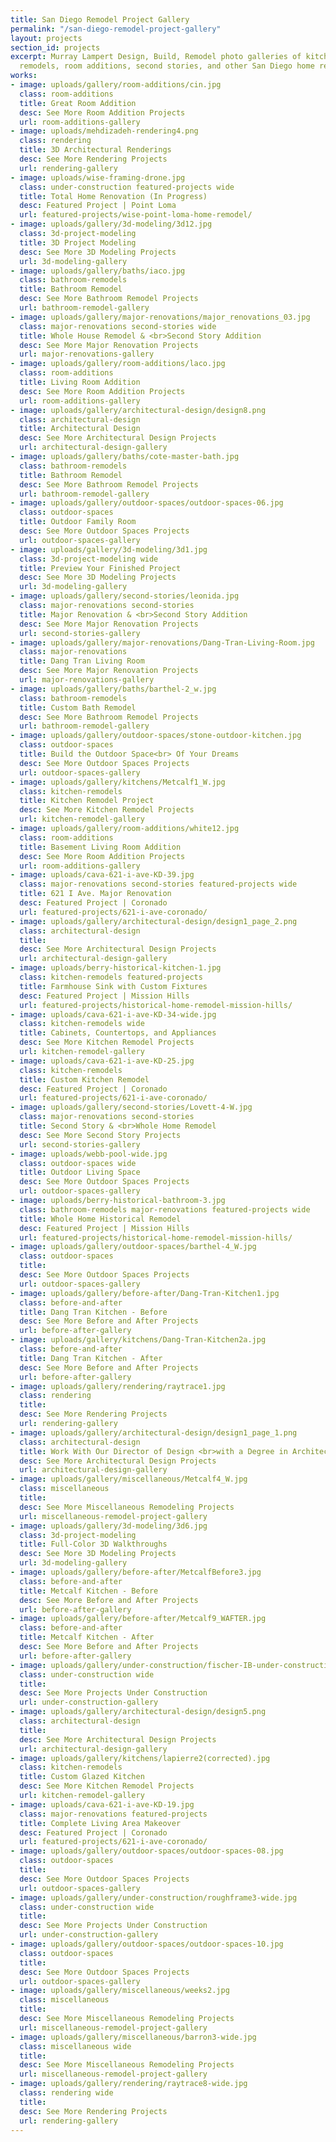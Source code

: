 ```yaml
---
title: San Diego Remodel Project Gallery
permalink: "/san-diego-remodel-project-gallery"
layout: projects
section_id: projects
excerpt: Murray Lampert Design, Build, Remodel photo galleries of kitchen and bath
  remodels, room additions, second stories, and other San Diego home remodel projects.
works:
- image: uploads/gallery/room-additions/cin.jpg
  class: room-additions
  title: Great Room Addition
  desc: See More Room Addition Projects
  url: room-additions-gallery
- image: uploads/mehdizadeh-rendering4.png
  class: rendering
  title: 3D Architectural Renderings
  desc: See More Rendering Projects
  url: rendering-gallery
- image: uploads/wise-framing-drone.jpg
  class: under-construction featured-projects wide
  title: Total Home Renovation (In Progress)
  desc: Featured Project | Point Loma
  url: featured-projects/wise-point-loma-home-remodel/
- image: uploads/gallery/3d-modeling/3d12.jpg
  class: 3d-project-modeling
  title: 3D Project Modeling
  desc: See More 3D Modeling Projects
  url: 3d-modeling-gallery
- image: uploads/gallery/baths/iaco.jpg
  class: bathroom-remodels
  title: Bathroom Remodel
  desc: See More Bathroom Remodel Projects
  url: bathroom-remodel-gallery
- image: uploads/gallery/major-renovations/major_renovations_03.jpg
  class: major-renovations second-stories wide
  title: Whole House Remodel & <br>Second Story Addition
  desc: See More Major Renovation Projects
  url: major-renovations-gallery
- image: uploads/gallery/room-additions/laco.jpg
  class: room-additions
  title: Living Room Addition
  desc: See More Room Addition Projects
  url: room-additions-gallery
- image: uploads/gallery/architectural-design/design8.png
  class: architectural-design
  title: Architectural Design
  desc: See More Architectural Design Projects
  url: architectural-design-gallery
- image: uploads/gallery/baths/cote-master-bath.jpg
  class: bathroom-remodels
  title: Bathroom Remodel
  desc: See More Bathroom Remodel Projects
  url: bathroom-remodel-gallery
- image: uploads/gallery/outdoor-spaces/outdoor-spaces-06.jpg
  class: outdoor-spaces
  title: Outdoor Family Room
  desc: See More Outdoor Spaces Projects
  url: outdoor-spaces-gallery
- image: uploads/gallery/3d-modeling/3d1.jpg
  class: 3d-project-modeling wide
  title: Preview Your Finished Project
  desc: See More 3D Modeling Projects
  url: 3d-modeling-gallery
- image: uploads/gallery/second-stories/leonida.jpg
  class: major-renovations second-stories
  title: Major Renovation & <br>Second Story Addition
  desc: See More Major Renovation Projects
  url: second-stories-gallery
- image: uploads/gallery/major-renovations/Dang-Tran-Living-Room.jpg
  class: major-renovations
  title: Dang Tran Living Room
  desc: See More Major Renovation Projects
  url: major-renovations-gallery
- image: uploads/gallery/baths/barthel-2_w.jpg
  class: bathroom-remodels
  title: Custom Bath Remodel
  desc: See More Bathroom Remodel Projects
  url: bathroom-remodel-gallery
- image: uploads/gallery/outdoor-spaces/stone-outdoor-kitchen.jpg
  class: outdoor-spaces
  title: Build the Outdoor Space<br> Of Your Dreams
  desc: See More Outdoor Spaces Projects
  url: outdoor-spaces-gallery
- image: uploads/gallery/kitchens/Metcalf1_W.jpg
  class: kitchen-remodels
  title: Kitchen Remodel Project
  desc: See More Kitchen Remodel Projects
  url: kitchen-remodel-gallery
- image: uploads/gallery/room-additions/white12.jpg
  class: room-additions
  title: Basement Living Room Addition
  desc: See More Room Addition Projects
  url: room-additions-gallery
- image: uploads/cava-621-i-ave-KD-39.jpg
  class: major-renovations second-stories featured-projects wide
  title: 621 I Ave. Major Renovation
  desc: Featured Project | Coronado
  url: featured-projects/621-i-ave-coronado/
- image: uploads/gallery/architectural-design/design1_page_2.png
  class: architectural-design
  title: 
  desc: See More Architectural Design Projects
  url: architectural-design-gallery
- image: uploads/berry-historical-kitchen-1.jpg
  class: kitchen-remodels featured-projects
  title: Farmhouse Sink with Custom Fixtures
  desc: Featured Project | Mission Hills
  url: featured-projects/historical-home-remodel-mission-hills/
- image: uploads/cava-621-i-ave-KD-34-wide.jpg
  class: kitchen-remodels wide
  title: Cabinets, Countertops, and Appliances
  desc: See More Kitchen Remodel Projects
  url: kitchen-remodel-gallery
- image: uploads/cava-621-i-ave-KD-25.jpg
  class: kitchen-remodels
  title: Custom Kitchen Remodel
  desc: Featured Project | Coronado
  url: featured-projects/621-i-ave-coronado/
- image: uploads/gallery/second-stories/Lovett-4-W.jpg
  class: major-renovations second-stories
  title: Second Story & <br>Whole Home Remodel
  desc: See More Second Story Projects
  url: second-stories-gallery
- image: uploads/webb-pool-wide.jpg
  class: outdoor-spaces wide
  title: Outdoor Living Space
  desc: See More Outdoor Spaces Projects
  url: outdoor-spaces-gallery
- image: uploads/berry-historical-bathroom-3.jpg
  class: bathroom-remodels major-renovations featured-projects wide
  title: Whole Home Historical Remodel
  desc: Featured Project | Mission Hills
  url: featured-projects/historical-home-remodel-mission-hills/
- image: uploads/gallery/outdoor-spaces/barthel-4_W.jpg
  class: outdoor-spaces
  title: 
  desc: See More Outdoor Spaces Projects
  url: outdoor-spaces-gallery
- image: uploads/gallery/before-after/Dang-Tran-Kitchen1.jpg
  class: before-and-after
  title: Dang Tran Kitchen - Before
  desc: See More Before and After Projects
  url: before-after-gallery
- image: uploads/gallery/kitchens/Dang-Tran-Kitchen2a.jpg
  class: before-and-after
  title: Dang Tran Kitchen - After
  desc: See More Before and After Projects
  url: before-after-gallery
- image: uploads/gallery/rendering/raytrace1.jpg
  class: rendering
  title: 
  desc: See More Rendering Projects
  url: rendering-gallery
- image: uploads/gallery/architectural-design/design1_page_1.png
  class: architectural-design
  title: Work With Our Director of Design <br>with a Degree in Architecture
  desc: See More Architectural Design Projects
  url: architectural-design-gallery
- image: uploads/gallery/miscellaneous/Metcalf4_W.jpg
  class: miscellaneous
  title: 
  desc: See More Miscellaneous Remodeling Projects
  url: miscellaneous-remodel-project-gallery
- image: uploads/gallery/3d-modeling/3d6.jpg
  class: 3d-project-modeling
  title: Full-Color 3D Walkthroughs
  desc: See More 3D Modeling Projects
  url: 3d-modeling-gallery
- image: uploads/gallery/before-after/MetcalfBefore3.jpg
  class: before-and-after
  title: Metcalf Kitchen - Before
  desc: See More Before and After Projects
  url: before-after-gallery
- image: uploads/gallery/before-after/Metcalf9_WAFTER.jpg
  class: before-and-after
  title: Metcalf Kitchen - After
  desc: See More Before and After Projects
  url: before-after-gallery
- image: uploads/gallery/under-construction/fischer-IB-under-construction-foundation-1.jpg
  class: under-construction wide
  title: 
  desc: See More Projects Under Construction
  url: under-construction-gallery
- image: uploads/gallery/architectural-design/design5.png
  class: architectural-design
  title: 
  desc: See More Architectural Design Projects
  url: architectural-design-gallery
- image: uploads/gallery/kitchens/lapierre2(corrected).jpg
  class: kitchen-remodels
  title: Custom Glazed Kitchen
  desc: See More Kitchen Remodel Projects
  url: kitchen-remodel-gallery
- image: uploads/cava-621-i-ave-KD-19.jpg
  class: major-renovations featured-projects
  title: Complete Living Area Makeover
  desc: Featured Project | Coronado
  url: featured-projects/621-i-ave-coronado/
- image: uploads/gallery/outdoor-spaces/outdoor-spaces-08.jpg
  class: outdoor-spaces
  title: 
  desc: See More Outdoor Spaces Projects
  url: outdoor-spaces-gallery
- image: uploads/gallery/under-construction/roughframe3-wide.jpg
  class: under-construction wide
  title: 
  desc: See More Projects Under Construction
  url: under-construction-gallery
- image: uploads/gallery/outdoor-spaces/outdoor-spaces-10.jpg
  class: outdoor-spaces
  title: 
  desc: See More Outdoor Spaces Projects
  url: outdoor-spaces-gallery
- image: uploads/gallery/miscellaneous/weeks2.jpg
  class: miscellaneous
  title: 
  desc: See More Miscellaneous Remodeling Projects
  url: miscellaneous-remodel-project-gallery
- image: uploads/gallery/miscellaneous/barron3-wide.jpg
  class: miscellaneous wide
  title: 
  desc: See More Miscellaneous Remodeling Projects
  url: miscellaneous-remodel-project-gallery
- image: uploads/gallery/rendering/raytrace8-wide.jpg
  class: rendering wide
  title: 
  desc: See More Rendering Projects
  url: rendering-gallery
---
```


